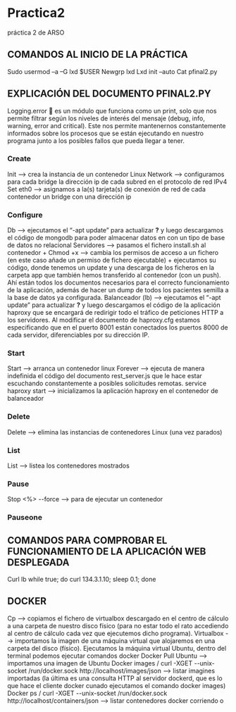 # Practica2
práctica 2 de ARSO
## COMANDOS AL INICIO DE LA PRÁCTICA
Sudo usermod –a –G lxd $USER
Newgrp lxd
Lxd init –auto
Cat pfinal2.py 
## EXPLICACIÓN DEL DOCUMENTO PFINAL2.PY
Logging.error  es un módulo que funciona como un print, solo que nos permite filtrar según los niveles de interés del mensaje (debug, info, warning, error and critical). Este nos permite mantenernos constantemente informados sobre los procesos que se están ejecutando en nuestro programa junto a los posibles fallos que pueda llegar a tener. 
### Create
Init --> crea la instancia de un contenedor Linux
Network --> configuramos para cada bridge la dirección ip de cada subred en el protocolo de red IPv4
Set eth0 --> asignamos a la(s) tarjeta(s) de conexión de red de cada contenedor un bridge con una dirección ip 
### Configure
Db --> ejecutamos el “-apt update” para actualizar __?__ y luego descargamos el código de mongodb para poder almacenar datos en con un tipo de base de datos no relacional
Servidores --> pasamos el fichero install.sh al contenedor + Chmod +x --> cambia los permisos de acceso a un fichero (en este caso añade un permiso de fichero ejecutable) + ejecutamos su código, donde tenemos un update y una descarga de los ficheros en la carpeta app que también hemos transferido al contenedor (con un push). Ahí están todos los documentos necesarios para el correcto funcionamiento de la aplicación, además de hacer un dump de todos los pacientes semilla a la base de datos ya configurada.
Balanceador (lb) --> ejecutamos el “-apt update” para actualizar __?__ y luego descargamos el código de la aplicación haproxy que se encargará de redirigir todo el tráfico de peticiones HTTP a los servidores. Al modificar el documento de haproxy.cfg estamos especificando que en el puerto 8001 están conectados los puertos 8000 de cada servidor, diferenciables por su dirección IP. 
### Start
Start --> arranca un contenedor linux
Forever --> ejecuta de manera indefinida el código del documento rest_server.js que le hace estar escuchando constantemente a posibles solicitudes remotas.
service haproxy start --> inicializamos la aplicación haproxy en el contenedor de balanceador
### Delete
Delete --> elimina las instancias de contenedores Linux (una vez parados)
### List
List --> listea los contenedores mostrados 
### Pause
Stop <%> --force --> para de ejecutar un contenedor
### Pauseone

## COMANDOS PARA COMPROBAR EL FUNCIONAMIENTO DE LA APLICACIÓN WEB DESPLEGADA
Curl lb
while true; do curl 134.3.1.10; sleep 0.1; done

## DOCKER
Cp --> copiamos el fichero de virtualbox descargado en el centro de cálculo a una carpeta de nuestro disco físico (para no estar todo el rato accediendo al centro de cálculo cada vez que ejecutemos dicho programa). 
Virtualbox --> importamos la imagen de una máquina virtual que alojaremos en una carpeta del disco (físico). Ejecutamos la máquina virtual Ubuntu, dentro del terminal podemos ejecutar comandos docker
Docker Pull Ubuntu --> importamos una imagen de Ubuntu 
Docker images / curl -XGET --unix-socket /run/docker.sock http://localhost/images/json --> listar imagines importadas (la última es una consulta HTTP al servidor dockerd, que es lo que hace el cliente docker cunado ejecutamos el comando docker images)
Docker ps / curl -XGET --unix-socket /run/docker.sock http://localhost/containers/json --> listar contenedores docker corriendo o 
